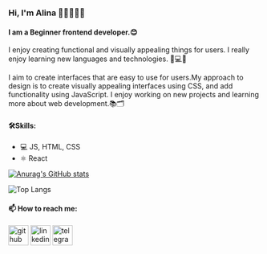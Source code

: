 ### Hi, I'm Alina 👋🏻👩🏻‍💻

#### I am a Beginner frontend developer.😊

I enjoy creating functional and visually appealing things for users. I really enjoy learning new languages and technologies.
📲💻💡

I aim to create interfaces that are easy to use for users.My approach to design is to create visually appealing interfaces using CSS, and add functionality using JavaScript.
I enjoy working on new projects and learning more about web development.📚🗂️

#### 🛠️Skills:
* 💻 JS, HTML, CSS
* ⚛️ React

[![Anurag's GitHub stats](https://github-readme-stats.vercel.app/api?username=alinalvova&count_private=true&show_icons=true&theme=transparent&hide=contribs,prs)](https://github.com/anuraghazra/github-readme-stats)

![Top Langs](https://github-readme-stats.vercel.app/api/top-langs/?username=alinalvova&hide=jupyter%20notebook)
#### 📫 How to reach me: 
[<img src='https://cdn.jsdelivr.net/npm/simple-icons@3.0.1/icons/github.svg' alt='github' height='40'>](https://github.com/alinalvova)
[<img src='https://cdn.jsdelivr.net/npm/simple-icons@3.0.1/icons/linkedin.svg' alt='linkedin' height='40'>](https://www.linkedin.com/in/alina-lvova-b8a50b263/)
[<img src='https://cdn.jsdelivr.net/npm/simple-icons@3.0.1/icons/telegram.svg' alt='telegram' height='40'>](https://t.me/multilina)  



